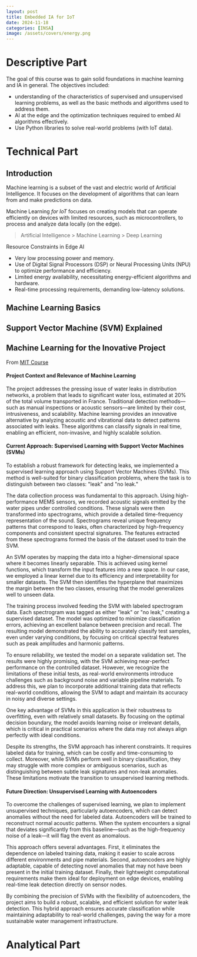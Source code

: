```yaml
---
layout: post
title: Embedded IA for IoT
date: 2024-11-18
categories: [INSA]
image: /assets/covers/energy.png
---
```


# Descriptive Part

The goal of this course was to gain solid foundations in machine learning and IA in general. The objectives included:
- understanding of the characteristics of supervised and unsupervised learning problems, as well as the basic methods and algorithms used to address them. 
- AI at the edge and the optimization techniques required to embed AI algorithms effectively. 
- Use Python libraries to solve real-world problems (with IoT data).

# Technical Part

## Introduction

Machine learning is a subset of the vast and electric world of Artificial Intelligence. It focuses on the development of algorithms that can learn from and make predictions on data.

Machine Learning *for IoT* focuses on creating models that can operate efficiently on devices with limited resources, such as microcontrollers, to process and analyze data locally (on the edge).

> Artificial Intelligence > Machine Learning > Deep Learning

Resource Constraints in Edge AI

- Very low processing power and memory.
- Use of Digital Signal Processors (DSP) or Neural Processing Units (NPU) to optimize performance and efficiency.
- Limited energy availability, necessitating energy-efficient algorithms and hardware.
- Real-time processing requirements, demanding low-latency solutions.

## Machine Learning Basics

## Support Vector Machine (SVM) Explained



## Machine Learning for the Inovative Project

From [MIT Course](https://web.mit.edu/6.034/wwwbob/svm-notes-long-08.pdf)



#### Project Context and Relevance of Machine Learning
The project addresses the pressing issue of water leaks in distribution networks, a problem that leads to significant water loss, estimated at 20% of the total volume transported in France. Traditional detection methods—such as manual inspections or acoustic sensors—are limited by their cost, intrusiveness, and scalability. Machine learning provides an innovative alternative by analyzing acoustic and vibrational data to detect patterns associated with leaks. These algorithms can classify signals in real time, enabling an efficient, non-invasive, and highly scalable solution.


#### Current Approach: Supervised Learning with Support Vector Machines (SVMs)
To establish a robust framework for detecting leaks, we implemented a supervised learning approach using Support Vector Machines (SVMs). This method is well-suited for binary classification problems, where the task is to distinguish between two classes: "leak" and "no leak."

The data collection process was fundamental to this approach. Using high-performance MEMS sensors, we recorded acoustic signals emitted by the water pipes under controlled conditions. These signals were then transformed into spectrograms, which provide a detailed time-frequency representation of the sound. Spectrograms reveal unique frequency patterns that correspond to leaks, often characterized by high-frequency components and consistent spectral signatures. The features extracted from these spectrograms formed the basis of the dataset used to train the SVM.

An SVM operates by mapping the data into a higher-dimensional space where it becomes linearly separable. This is achieved using kernel functions, which transform the input features into a new space. In our case, we employed a linear kernel due to its efficiency and interpretability for smaller datasets. The SVM then identifies the hyperplane that maximizes the margin between the two classes, ensuring that the model generalizes well to unseen data.

The training process involved feeding the SVM with labeled spectrogram data. Each spectrogram was tagged as either "leak" or "no leak," creating a supervised dataset. The model was optimized to minimize classification errors, achieving an excellent balance between precision and recall. The resulting model demonstrated the ability to accurately classify test samples, even under varying conditions, by focusing on critical spectral features such as peak amplitudes and harmonic patterns.

To ensure reliability, we tested the model on a separate validation set. The results were highly promising, with the SVM achieving near-perfect performance on the controlled dataset. However, we recognize the limitations of these initial tests, as real-world environments introduce challenges such as background noise and variable pipeline materials. To address this, we plan to incorporate additional training data that reflects real-world conditions, allowing the SVM to adapt and maintain its accuracy in noisy and diverse settings.

One key advantage of SVMs in this application is their robustness to overfitting, even with relatively small datasets. By focusing on the optimal decision boundary, the model avoids learning noise or irrelevant details, which is critical in practical scenarios where the data may not always align perfectly with ideal conditions.

Despite its strengths, the SVM approach has inherent constraints. It requires labeled data for training, which can be costly and time-consuming to collect. Moreover, while SVMs perform well in binary classification, they may struggle with more complex or ambiguous scenarios, such as distinguishing between subtle leak signatures and non-leak anomalies. These limitations motivate the transition to unsupervised learning methods.


#### Future Direction: Unsupervised Learning with Autoencoders
To overcome the challenges of supervised learning, we plan to implement unsupervised techniques, particularly autoencoders, which can detect anomalies without the need for labeled data. Autoencoders will be trained to reconstruct normal acoustic patterns. When the system encounters a signal that deviates significantly from this baseline—such as the high-frequency noise of a leak—it will flag the event as anomalous.

This approach offers several advantages. First, it eliminates the dependence on labeled training data, making it easier to scale across different environments and pipe materials. Second, autoencoders are highly adaptable, capable of detecting novel anomalies that may not have been present in the initial training dataset. Finally, their lightweight computational requirements make them ideal for deployment on edge devices, enabling real-time leak detection directly on sensor nodes.

By combining the precision of SVMs with the flexibility of autoencoders, the project aims to build a robust, scalable, and efficient solution for water leak detection. This hybrid approach ensures accurate classification while maintaining adaptability to real-world challenges, paving the way for a more sustainable water management infrastructure.

# Analytical Part